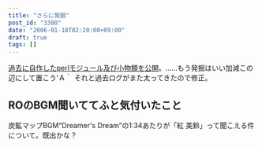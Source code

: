 ```yaml
---
title: "さらに発掘"
post_id: "3380"
date: "2006-01-18T02:20:00+09:00"
draft: true
tags: []
---
```



[過去に自作したperlモジュール及び小物類を公開](/category/products/apps?tag=forweb)。……もう発掘はいい加減この辺にして置こう'Ａ｀ それと過去ログがまた太ってきたので修正。
## ROのBGM聞いててふと気付いたこと
炭鉱マップBGM“Dreamer's Dream”の1:34あたりが「紅 美鈴」って聞こえる件について。既出かな？

